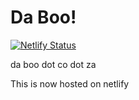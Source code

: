 # Da Boo!

[![Netlify Status](https://api.netlify.com/api/v1/badges/89325c54-670b-4a25-b64a-33d7badde61a/deploy-status)](https://app.netlify.com/sites/elegant-spence-f4b939/deploys)

da boo dot co dot za

This is now hosted on netlify